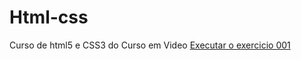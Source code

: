 # Html-css
 Curso de html5 e CSS3 do Curso em Video
<a href= "https://drikasantos89.github.io/Html-css/Exercicios/Ex001/index.html">Executar o exercicio 001</a>
